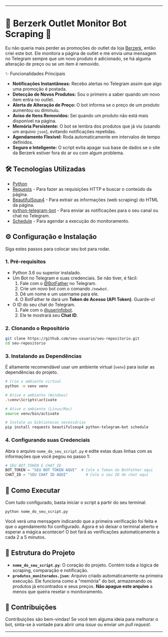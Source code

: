 
-----

# 🤖 Berzerk Outlet Monitor Bot Scraping 🤖

Eu não queria mais perder as promoções do outlet da loja [Berzerk](https://berzerk.com.br/collections/outlet), então criei este bot. Ele monitora a página de outlet e me envia uma mensagem no Telegram sempre que um novo produto é adicionado, se há alguma alteração de preço ou se um item é removido.

✨ Funcionalidades Principais

  - **Notificações Instantâneas:** Recebo alertas no Telegram assim que algo uma promoção é postada.
  - **Detecção de Novos Produtos:** Sou o primeiro a saber quando um novo item entra no outlet.
  - **Alerta de Alteração de Preço:** O bot informa se o preço de um produto aumentou ou diminuiu.
  - **Aviso de Itens Removidos:** Sei quando um produto não está mais disponível na página.
  - **Memória Persistente:** O bot se lembra dos produtos que já viu (usando um arquivo `json`), evitando notificações repetidas.
  - **Agendamento Flexível:** Roda automaticamente em intervalos de tempo definidos.
  - **Seguro e Inteligente:** O script evita apagar sua base de dados se o site da Berzerk estiver fora do ar ou com algum problema.

## 🛠️ Tecnologias Utilizadas

  - [Python](https://www.python.org/)
  - [Requests](https://docs.python-requests.org/en/latest/) - Para fazer as requisições HTTP e buscar o conteúdo da página.
  - [BeautifulSoup4](https://www.crummy.com/software/BeautifulSoup/bs4/doc/) - Para extrair as informações (web scraping) do HTML da página.
  - [python-telegram-bot](https://python-telegram-bot.org/) - Para enviar as notificações para o seu canal ou chat no Telegram.
  - [Schedule](https://schedule.readthedocs.io/en/stable/) - Para agendar a execução do monitoramento.

## ⚙️ Configuração e Instalação

Siga estes passos para colocar seu bot para rodar.

### 1\. Pré-requisitos

  - Python 3.6 ou superior instalado.
  - Um Bot no Telegram e suas credenciais. Se não tiver, é fácil:
    1.  Fale com o [@BotFather](https://t.me/BotFather) no Telegram.
    2.  Crie um novo bot com o comando `/newbot`.
    3.  Dê um nome e um username para ele.
    4.  O BotFather te dará um **Token de Acesso (API Token)**. Guarde-o\!
  - O ID do seu chat do Telegram.
    1.  Fale com o [@userinfobot](https://t.me/userinfobot).
    2.  Ele te mostrará seu **Chat ID**.

### 2\. Clonando o Repositório

```bash
git clone https://github.com/seu-usuario/seu-repositorio.git
cd seu-repositorio
```

### 3\. Instalando as Dependências

É altamente recomendável usar um ambiente virtual (`venv`) para isolar as dependências do projeto.

```bash
# Crie o ambiente virtual
python -m venv venv

# Ative o ambiente (Windows)
.\venv\Scripts\activate

# Ative o ambiente (Linux/Mac)
source venv/bin/activate

# Instale as bibliotecas necessárias
pip install requests beautifulsoup4 python-telegram-bot schedule
```

### 4\. Configurando suas Credenciais

Abra o arquivo `nome_do_seu_script.py` e edite estas duas linhas com as informações que você pegou no passo 1:

```python
# SEU BOT_TOKEN E CHAT_ID
BOT_TOKEN = "SEU BOT TOKEN AQUI"  # Cole o Token do BotFather aqui
CHAT_ID = "SEU CHAT ID AQUI"        # Cole o seu ID de chat aqui
```

## 🚀 Como Executar

Com tudo configurado, basta iniciar o script a partir do seu terminal:

```bash
python nome_do_seu_script.py
```

Você verá uma mensagem indicando que a primeira verificação foi feita e que o agendamento foi configurado. Agora é só deixar o terminal aberto e esperar a mágica acontecer\! O bot fará as verificações automaticamente a cada 2 a 5 minutos.

## 📂 Estrutura do Projeto

  - **`nome_do_seu_script.py`**: O coração do projeto. Contém toda a lógica de scraping, comparação e notificação.
  - **`produtos_monitorados.json`**: Arquivo criado automaticamente na primeira execução. Ele funciona como a "memória" do bot, armazenando os produtos já encontrados e seus preços. **Não apague este arquivo** a menos que queira resetar o monitoramento.

## 🤝 Contribuições

Contribuições são bem-vindas\! Se você tem alguma ideia para melhorar o bot, sinta-se à vontade para abrir uma *issue* ou enviar um *pull request*.

-----
